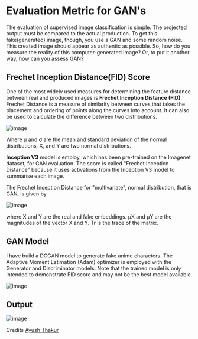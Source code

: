 # Evaluation Metric for GAN's
The evaluation of supervised image classification is simple. The projected output must be compared to the actual production. To get this fake(generated) image, though, you use a GAN and some random noise. This created image should appear as authentic as possible. So, how do you measure the reality of this computer-generated image? Or, to put it another way, how can you assess GAN?

## Frechet Inception Distance(FID) Score
One of the most widely used measures for determining the feature distance between real and produced images is **Frechet Inception Distance (FID)**. Frechet Distance is a measure of similarity between curves that takes the placement and ordering of points along the curves into account. It can also be used to calculate the difference between two distributions.

![image](https://user-images.githubusercontent.com/71747522/124357677-7095a000-dc3a-11eb-9d0d-ac1768510ae7.png)

Where μ and σ are the mean and standard deviation of the normal distributions, X, and Y are two normal distributions.

**Inception V3** model is employ, which has been pre-trained on the Imagenet dataset, for GAN evaluation. The score is called "Frechet Inception Distance" because it uses activations from the Inception V3 model to summarise each image.

The Frechet Inception Distance for "multivariate", normal distribution, that is GAN, is given by

![image](https://user-images.githubusercontent.com/71747522/124357804-07625c80-dc3b-11eb-8eef-5c9e3203fffc.png)

where X and Y are the real and fake embeddings. μX  and μY are the magnitudes of the vector X and Y. Tr is the trace of the matrix.

## GAN Model
I have build a DCGAN model to generate fake anime characters. The Adaptive Moment Estimation (Adam) optimizer is employed with the Generator and Discriminator models. Note that the trained model is only intended to demonstrate FID score and may not be the best model available.

![image](https://user-images.githubusercontent.com/71747522/124358155-9b80f380-dc3c-11eb-8509-7c39a82b3f22.png)

## Output

![image](https://user-images.githubusercontent.com/71747522/124358209-e3a01600-dc3c-11eb-9754-d86f066daa21.png)












Credits [Ayush Thakur](https://wandb.ai/ayush-thakur/gan-evaluation/reports/How-to-Evaluate-GANs-using-Frechet-Inception-Distance-FID---Vmlldzo0MTAxOTI)

